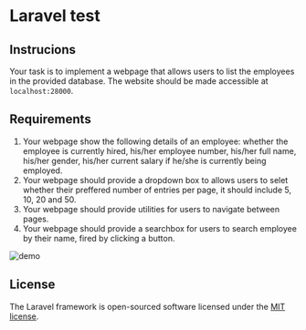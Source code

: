 # Laravel test

## Instrucions

Your task is to implement a webpage that allows users to list the employees in the provided database. The website should be made accessible at `localhost:28000`.

## Requirements

1. Your webpage show the following details of an employee: whether the employee is currently hired, his/her employee number, his/her full name, his/her gender, his/her current salary if he/she is currently being employed.
2. Your webpage should provide a dropdown box to allows users to selet whether their preffered number of entries per page, it should include 5, 10, 20 and 50.
3. Your webpage should provide utilities for users to navigate between pages.
4. Your webpage should provide a searchbox for users to search employee by their name, fired by clicking a button.

![demo](https://i.ibb.co/NjdtNb0/Screenshot-from-2019-06-27-21-25-04.png)

## License

The Laravel framework is open-sourced software licensed under the [MIT license](https://opensource.org/licenses/MIT).
